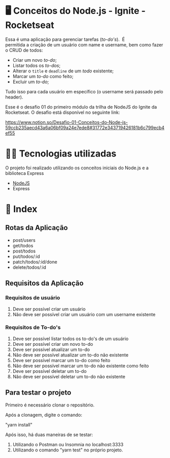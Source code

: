  # 🖥️ Conceitos do Node.js - Ignite - Rocketseat

Essa é uma aplicação para gerenciar tarefas (*to-do's*). 
É permitida a criação de um usuário com name e username, bem como fazer o CRUD de todos:

- Criar um novo *to-do*;
- Listar todos os *to-dos*;
- Alterar o `title` e `deadline` de um *todo* existente;
- Marcar um *to-do* como feito;
- Excluir um *to-do*;

Tudo isso para cada usuário em específico (o username será passado pelo header).

Esse é o desafio 01 do primeiro módulo da trilha de NodeJS do Ignite da Rocketseat. O desafio está disponível no seguinte link:

https://www.notion.so/Desafio-01-Conceitos-do-Node-js-59ccb235aecd43a6a06bf09a24e7ede8#31772e343719426181b6c799ecb4ef55

# 🧑‍💻 Tecnologias utilizadas

O projeto foi realizado utilizando os conceitos iniciais do Node.js e a biblioteca Express

- [NodeJS](https://nodejs.org/en/)
- Express

# 📌 Index


## Rotas da Aplicação

- post/users
- get/todos
- post/todos
- put/todos/:id
- patch/todos/:id/done
- delete/todos/:id

## Requisitos da Aplicação

### Requisitos de usuário

1. Deve ser possível criar um usuário
2. Não deve ser possível criar um usuário com um username existente

### Requisitos de To-do's

1. Deve ser possível listar todos os to-do's de um usuário
2. Deve ser possível criar um novo to-do
3. Deve ser possível atualizar um to-do
4. Não deve ser possível atualizar um to-do não existente
5. Deve ser possível marcar um to-do como feito
6. Não deve ser possível marcar um to-do não existente como feito
7. Deve ser possível deletar um to-do
8. Não deve ser possível deletar um to-do não existente

## Para testar o projeto

Primeiro é necessário clonar o repositório.

Após a clonagem, digite o comando:

  "yarn install"
  
Após isso, há duas maneiras de se testar:

1. Utilizando o Postman ou Insomnia no localhost:3333
2. Utilizando o comando "yarn test" no próprio projeto.
